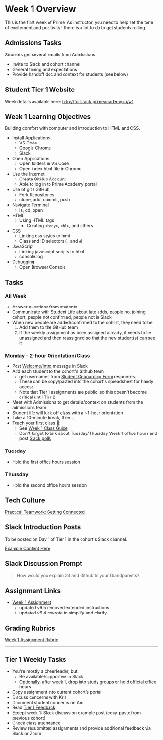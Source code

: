 # Week 1 Overview

This is the first week of Prime! As instructor, you need to help set the tone of excitement and positivity! There is a lot to do to get students rolling.

## Admissions Tasks

Students get several emails from Admissions
- Invite to Slack and cohort channel
- General timing and expectations
- Provide handoff doc and context for students (see below)

## Student Tier 1 Website

Week details available here: http://fullstack.primeacademy.io/w1

## Week 1 Learning Objectives

Building comfort with computer and introduction to HTML and CSS.

- Install Applications
    - VS Code
    - Google Chrome
    - Slack
- Open Applications
    - Open folders in VS Code
    - Open index.html file in Chrome
- Use the Internet
    - Create GitHub Account
    - Able to log in to Prime Academy portal
- Use of git / GitHub
    - Fork Repositories
    - clone, add, commit, push
- Navigate Terminal
    - ls, cd, open
- HTML
    - Using HTML tags
        - Creating `<body>`, `<h1>`, and others
- CSS
    - Linking css styles to html
    - Class and ID selectors (`.` and `#`)
- JavaScript
    - Linking javascript scripts to html
    - console.log
- Debugging
    - Open Browser Console

## Tasks

### All Week

- Answer questions from students
- Communicate with Student Life about late adds, people not joining cohort, people not confirmed, people not in Slack
- When new people are added/confirmed to the cohort, they need to be 
    1. Add them to the GitHub team 
    2. If the weekly assignment as been assigned already, it needs to be unassigned and then reassigned so that the new student(s) can see it

### Monday - 2-hour Orientation/Class

- Post [Welcome/Intro](./01-01_slack-messages.md) message in Slack
- Add each student to the cohort's Github team
    - get usernames from [Student Onboarding Form](https://docs.google.com/spreadsheets/d/1RLwwt1AJr1JZZUXz93uSx9fkAORpSot-r6hGM9Jwuxo/edit#gid=1592909825) responses.
    - These can be copy/pasted into the cohort's spreadsheet for handy access
    - Note that Tier 1 assignments are public, so this doesn't become critical until Tier 2
- Meet with Admissions to get details/context on students from the admissions team
- Student life will kick off class with a ~1-hour orientation
- Take a 10-minute break, then...
- Teach your first class 🙂:
  - See [Week 1 Class Guide](01-01-class-guide.md)
  - Don't forget to talk about Tuesday/Thursday Week 1 office hours and post [Slack polls](./01-01_slack-messages.md)

### Tuesday

- Hold the first office hours session

### Thursday

- Hold the second office hours session

## Tech Culture

[Practical Teamwork: Getting Connected](https://vimeo.com/267465636)

## Slack Introduction Posts

To be posted on Day 1 of Tier 1 in the cohort's Slack channel.

[Example Content Here](./01-01_slack-messages.md)


## Slack Discussion Prompt

> How would you explain Git and Github to your Grandparents?

## Assignment Links

- [Week 1 Assignment](https://github.com/PrimeAcademy/prime-pw-week-1-assignment)
    - updated v6.5 removed extended instructions
    - updated v6.4 rewrote to simplify and clarify 

## Grading Rubrics

[Week 1 Assignment Rubric](/rubrics/week-1.md)


---

## Tier 1 Weekly Tasks

- You're mostly a cheerleader, but:
  - Be available/supportive in Slack
  - Optionally, after week 1, drop into study groups or hold official office hours
- Copy assignment into current cohort’s portal
- Discuss concerns with Kris 
- Document student concerns on Arc
- Read [Tier 1 Feedback](https://docs.google.com/spreadsheets/d/1DebthaKF2Xt7Z9rj9elaP14v2JAPeZ5rPRxad2ijlKQ/edit)
- Except week 1: Slack discussion example post (copy-paste from previous cohort)
- Check class attendance
- Review resubmitted assignments and provide additional feedback via Slack or Zoom
